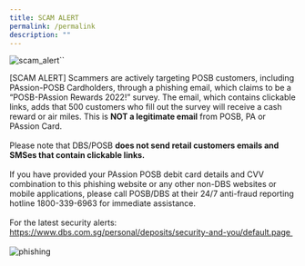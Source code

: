 ```yaml
---
title: SCAM ALERT
permalink: /permalink
description: ""
---
```


<img id="ContentContainer_ctl00_ctl00_ctl00_detailContainer_Repeater1_0_Image1_0" class="eventImageBig" alt="scam_alert" src="https://ap-southeast-1-02840027-view.menlosecurity.com/c/0/i/aHR0cHM6Ly93d3cucGFzc2lvbmNhcmQuZ292LnNnL2ltYWdlcy9kZWZhdWx0LXNvdXJjZS9pbWFnZXMtcGFjL3NjYW1fYWxlcnQucG5nP3NmdnJzbj05NGVkZDBmMV8y?k=Y8sE2Dh4UbRDrJIgDpX2zS-XlA5RXWZ0BU-v9aBBN2k~">``

<p>[SCAM ALERT] Scammers are actively targeting POSB customers, including PAssion-POSB Cardholders, through a phishing email, which claims to be a “POSB-PAssion Rewards 2022!” survey. The email, which contains clickable links, adds that 500 customers who fill out the survey will receive a cash reward or air miles. This is <strong>NOT a legitimate email</strong> from POSB, PA or PAssion Card.<br>
<br>
Please note that DBS/POSB <strong>does not send retail customers emails and SMSes that contain clickable links.</strong><br>
<br>
If you have provided your PAssion POSB debit card details and CVV combination to this phishing website or any other non-DBS websites or mobile applications, please call POSB/DBS at their 24/7 anti-fraud reporting hotline 1800-339-6963 for immediate assistance.&nbsp;<br>
<br>
For the latest security alerts: <a href="https://www.dbs.com.sg/personal/deposits/security-and-you/default.page">https://www.dbs.com.sg/personal/deposits/security-and-you/default.page&nbsp;</a><br>
<br>
<img src="https://ap-southeast-1-02840027-view.menlosecurity.com/c/0/i/aHR0cHM6Ly93d3cucGFzc2lvbmNhcmQuZ292LnNnL2ltYWdlcy9kZWZhdWx0LXNvdXJjZS9pbWFnZXMtcGFjL3BoaXNoaW5nMy5wbmc_c2Z2cnNuPTgxODg5ZWFlXzI~?k=zbNf9DwNlQ4Wp0cGv-5CBTUn4Ni12zsMghccIrgjyWc~" data-displaymode="Original" alt="phishing" title="phishing"><br>
<sup></sup></p>